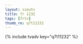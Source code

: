 ```yaml
--- 
layout: sieutv
title: fr 1232
tags: [frtv]
thumb_re: q7t11232
---
```

{% include tvadv key="q7t11232" %} 
